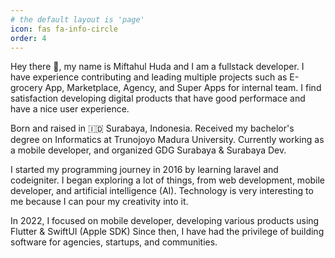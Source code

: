 ```yaml
---
# the default layout is 'page'
icon: fas fa-info-circle
order: 4
---
```



Hey there 👋, my name is Miftahul Huda and I am a fullstack developer. I have experience contributing and leading multiple projects such as E-grocery App, Marketplace, Agency, and Super Apps for internal team. I find satisfaction developing digital products that have good performace and have a nice user experience. 

Born and raised in 🇮🇩 Surabaya, Indonesia. Received my bachelor's degree on Informatics at Trunojoyo Madura University. Currently working as a mobile developer, and organized GDG Surabaya & Surabaya Dev.

I started my programming journey in 2016 by learning laravel and codeigniter. I began exploring a lot of things, from web development, mobile developer, and artificial intelligence (AI). Technology is very interesting to me because I can pour my creativity into it.

In 2022, I focused on mobile developer, developing various products using Flutter & SwiftUI (Apple SDK) Since then, I have had the privilege of building software for agencies, startups, and communities.
<br>
